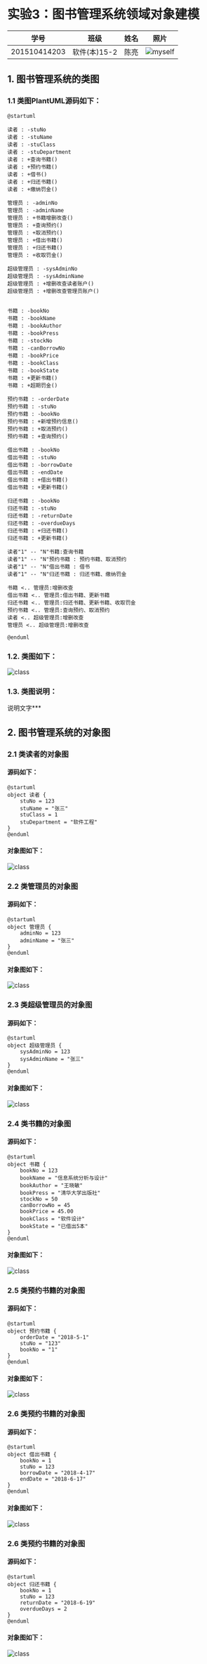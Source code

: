 # 实验3：图书管理系统领域对象建模
|学号|班级|姓名|照片|
|:-------:|:-------------: | :----------:|:---:|
|201510414203|软件(本)15-2|陈亮|![myself](../myself.jpg)|

## 1. 图书管理系统的类图

### 1.1 类图PlantUML源码如下：

``` class
@startuml

读者 : -stuNo
读者 : -stuName
读者 : -stuClass
读者 : -stuDepartment
读者 : +查询书籍()
读者 : +预约书籍()
读者 : +借书()
读者 : +归还书籍()
读者 : +缴纳罚金()

管理员 : -adminNo
管理员 : -adminName
管理员 : +书籍增删改查()
管理员 : +查询预约()
管理员 : +取消预约()
管理员 : +借出书籍()
管理员 : +归还书籍()
管理员 : +收取罚金()

超级管理员 : -sysAdminNo
超级管理员 : -sysAdminName
超级管理员 : +增删改查读者账户()
超级管理员 : +增删改查管理员账户()


书籍 : -bookNo
书籍 : -bookName
书籍 : -bookAuthor
书籍 : -bookPress
书籍 : -stockNo
书籍 : -canBorrowNo
书籍 : -bookPrice
书籍 : -bookClass
书籍 : -bookState
书籍 : +更新书籍()
书籍 : +超期罚金()

预约书籍 : -orderDate
预约书籍 : -stuNo
预约书籍 : -bookNo
预约书籍 : +新增预约信息()
预约书籍 : +取消预约()
预约书籍 : +查询预约()

借出书籍 : -bookNo
借出书籍 : -stuNo
借出书籍 : -borrowDate
借出书籍 : -endDate
借出书籍 : +借出书籍()
借出书籍 : +更新书籍()

归还书籍 : -bookNo
归还书籍 : -stuNo
归还书籍 : -returnDate
归还书籍 : -overdueDays
归还书籍 : +归还书籍()
归还书籍 : +更新书籍()

读者"1" -- "N"书籍:查询书籍
读者"1" -- "N"预约书籍 : 预约书籍、取消预约
读者"1" -- "N"借出书籍 : 借书
读者"1" -- "N"归还书籍 : 归还书籍、缴纳罚金

书籍 <.. 管理员:增删改查
借出书籍 <.. 管理员:借出书籍、更新书籍
归还书籍 <.. 管理员:归还书籍、更新书籍、收取罚金
预约书籍 <.. 管理员:查询预约、取消预约
读者 <.. 超级管理员:增删改查
管理员 <.. 超级管理员:增删改查

@enduml
```

### 1.2. 类图如下：


![class](1.png)

### 1.3. 类图说明：
说明文字***

## 2. 图书管理系统的对象图
### 2.1 类读者的对象图
#### 源码如下：
``` class
@startuml
object 读者 {
    stuNo = 123
    stuName = "张三"
    stuClass = 1
    stuDepartment = "软件工程"
}
@enduml
``` 
#### 对象图如下：
![class](o1.png)


### 2.2 类管理员的对象图
#### 源码如下：
``` class
@startuml
object 管理员 {
    adminNo = 123
    adminName = "张三"
}
@enduml
``` 
#### 对象图如下：
![class](o2.png)

### 2.3 类超级管理员的对象图
#### 源码如下：
``` class
@startuml
object 超级管理员 {
    sysAdminNo = 123
    sysAdminName = "张三"
}
@enduml
``` 
#### 对象图如下：
![class](o3.png)

### 2.4 类书籍的对象图
#### 源码如下：
``` class
@startuml
object 书籍 {
    bookNo = 123
    bookName = "信息系统分析与设计"
    bookAuthor = "王晓敏"
    bookPress = "清华大学出版社"
    stockNo = 50
    canBorrowNo = 45
    bookPrice = 45.00
    bookClass = "软件设计"
    bookState = "已借出5本"
}
@enduml
``` 
#### 对象图如下：
![class](o4.png)

### 2.5 类预约书籍的对象图
#### 源码如下：
``` class
@startuml
object 预约书籍 {
    orderDate = "2018-5-1"
    stuNo = "123"
    bookNo = "1"
}
@enduml
``` 
#### 对象图如下：
![class](o5.png)

### 2.6 类预约书籍的对象图
#### 源码如下：
``` class
@startuml
object 借出书籍 {
    bookNo = 1
    stuNo = 123
    borrowDate = "2018-4-17"
    endDate = "2018-6-17"
}
@enduml
``` 
#### 对象图如下：
![class](o6.png)


### 2.6 类预约书籍的对象图
#### 源码如下：
``` class
@startuml
object 归还书籍 {
    bookNo = 1
    stuNo = 123
    returnDate = "2018-6-19"
    overdueDays = 2
}
@enduml
``` 
#### 对象图如下：
![class](o7.png)
